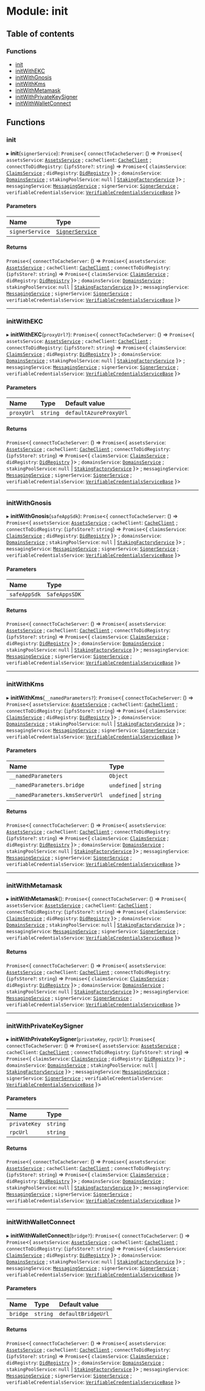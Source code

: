 # Module: init

## Table of contents

### Functions

- [init](init.md#init)
- [initWithEKC](init.md#initwithekc)
- [initWithGnosis](init.md#initwithgnosis)
- [initWithKms](init.md#initwithkms)
- [initWithMetamask](init.md#initwithmetamask)
- [initWithPrivateKeySigner](init.md#initwithprivatekeysigner)
- [initWithWalletConnect](init.md#initwithwalletconnect)

## Functions

### init

▸ **init**(`signerService`): `Promise`<{ `connectToCacheServer`: () => `Promise`<{ `assetsService`: [`AssetsService`](../classes/modules_assets.AssetsService.md) ; `cacheClient`: [`CacheClient`](../classes/modules_cache_client.CacheClient.md) ; `connectToDidRegistry`: (`ipfsStore?`: `string`) => `Promise`<{ `claimsService`: [`ClaimsService`](../classes/modules_claims.ClaimsService.md) ; `didRegistry`: [`DidRegistry`](../classes/modules_did_registry.DidRegistry.md)  }\> ; `domainsService`: [`DomainsService`](../classes/modules_domains.DomainsService.md) ; `stakingPoolService`: ``null`` \| [`StakingFactoryService`](../classes/modules_staking.StakingFactoryService.md)  }\> ; `messagingService`: [`MessagingService`](../classes/modules_messaging.MessagingService.md) ; `signerService`: [`SignerService`](../classes/modules_signer.SignerService.md) ; `verifiableCredentialsService`: [`VerifiableCredentialsServiceBase`](../classes/modules_verifiable_credentials.VerifiableCredentialsServiceBase.md)  }\>

#### Parameters

| Name | Type |
| :------ | :------ |
| `signerService` | [`SignerService`](../classes/modules_signer.SignerService.md) |

#### Returns

`Promise`<{ `connectToCacheServer`: () => `Promise`<{ `assetsService`: [`AssetsService`](../classes/modules_assets.AssetsService.md) ; `cacheClient`: [`CacheClient`](../classes/modules_cache_client.CacheClient.md) ; `connectToDidRegistry`: (`ipfsStore?`: `string`) => `Promise`<{ `claimsService`: [`ClaimsService`](../classes/modules_claims.ClaimsService.md) ; `didRegistry`: [`DidRegistry`](../classes/modules_did_registry.DidRegistry.md)  }\> ; `domainsService`: [`DomainsService`](../classes/modules_domains.DomainsService.md) ; `stakingPoolService`: ``null`` \| [`StakingFactoryService`](../classes/modules_staking.StakingFactoryService.md)  }\> ; `messagingService`: [`MessagingService`](../classes/modules_messaging.MessagingService.md) ; `signerService`: [`SignerService`](../classes/modules_signer.SignerService.md) ; `verifiableCredentialsService`: [`VerifiableCredentialsServiceBase`](../classes/modules_verifiable_credentials.VerifiableCredentialsServiceBase.md)  }\>

___

### initWithEKC

▸ **initWithEKC**(`proxyUrl?`): `Promise`<{ `connectToCacheServer`: () => `Promise`<{ `assetsService`: [`AssetsService`](../classes/modules_assets.AssetsService.md) ; `cacheClient`: [`CacheClient`](../classes/modules_cache_client.CacheClient.md) ; `connectToDidRegistry`: (`ipfsStore?`: `string`) => `Promise`<{ `claimsService`: [`ClaimsService`](../classes/modules_claims.ClaimsService.md) ; `didRegistry`: [`DidRegistry`](../classes/modules_did_registry.DidRegistry.md)  }\> ; `domainsService`: [`DomainsService`](../classes/modules_domains.DomainsService.md) ; `stakingPoolService`: ``null`` \| [`StakingFactoryService`](../classes/modules_staking.StakingFactoryService.md)  }\> ; `messagingService`: [`MessagingService`](../classes/modules_messaging.MessagingService.md) ; `signerService`: [`SignerService`](../classes/modules_signer.SignerService.md) ; `verifiableCredentialsService`: [`VerifiableCredentialsServiceBase`](../classes/modules_verifiable_credentials.VerifiableCredentialsServiceBase.md)  }\>

#### Parameters

| Name | Type | Default value |
| :------ | :------ | :------ |
| `proxyUrl` | `string` | `defaultAzureProxyUrl` |

#### Returns

`Promise`<{ `connectToCacheServer`: () => `Promise`<{ `assetsService`: [`AssetsService`](../classes/modules_assets.AssetsService.md) ; `cacheClient`: [`CacheClient`](../classes/modules_cache_client.CacheClient.md) ; `connectToDidRegistry`: (`ipfsStore?`: `string`) => `Promise`<{ `claimsService`: [`ClaimsService`](../classes/modules_claims.ClaimsService.md) ; `didRegistry`: [`DidRegistry`](../classes/modules_did_registry.DidRegistry.md)  }\> ; `domainsService`: [`DomainsService`](../classes/modules_domains.DomainsService.md) ; `stakingPoolService`: ``null`` \| [`StakingFactoryService`](../classes/modules_staking.StakingFactoryService.md)  }\> ; `messagingService`: [`MessagingService`](../classes/modules_messaging.MessagingService.md) ; `signerService`: [`SignerService`](../classes/modules_signer.SignerService.md) ; `verifiableCredentialsService`: [`VerifiableCredentialsServiceBase`](../classes/modules_verifiable_credentials.VerifiableCredentialsServiceBase.md)  }\>

___

### initWithGnosis

▸ **initWithGnosis**(`safeAppSdk`): `Promise`<{ `connectToCacheServer`: () => `Promise`<{ `assetsService`: [`AssetsService`](../classes/modules_assets.AssetsService.md) ; `cacheClient`: [`CacheClient`](../classes/modules_cache_client.CacheClient.md) ; `connectToDidRegistry`: (`ipfsStore?`: `string`) => `Promise`<{ `claimsService`: [`ClaimsService`](../classes/modules_claims.ClaimsService.md) ; `didRegistry`: [`DidRegistry`](../classes/modules_did_registry.DidRegistry.md)  }\> ; `domainsService`: [`DomainsService`](../classes/modules_domains.DomainsService.md) ; `stakingPoolService`: ``null`` \| [`StakingFactoryService`](../classes/modules_staking.StakingFactoryService.md)  }\> ; `messagingService`: [`MessagingService`](../classes/modules_messaging.MessagingService.md) ; `signerService`: [`SignerService`](../classes/modules_signer.SignerService.md) ; `verifiableCredentialsService`: [`VerifiableCredentialsServiceBase`](../classes/modules_verifiable_credentials.VerifiableCredentialsServiceBase.md)  }\>

#### Parameters

| Name | Type |
| :------ | :------ |
| `safeAppSdk` | `SafeAppsSDK` |

#### Returns

`Promise`<{ `connectToCacheServer`: () => `Promise`<{ `assetsService`: [`AssetsService`](../classes/modules_assets.AssetsService.md) ; `cacheClient`: [`CacheClient`](../classes/modules_cache_client.CacheClient.md) ; `connectToDidRegistry`: (`ipfsStore?`: `string`) => `Promise`<{ `claimsService`: [`ClaimsService`](../classes/modules_claims.ClaimsService.md) ; `didRegistry`: [`DidRegistry`](../classes/modules_did_registry.DidRegistry.md)  }\> ; `domainsService`: [`DomainsService`](../classes/modules_domains.DomainsService.md) ; `stakingPoolService`: ``null`` \| [`StakingFactoryService`](../classes/modules_staking.StakingFactoryService.md)  }\> ; `messagingService`: [`MessagingService`](../classes/modules_messaging.MessagingService.md) ; `signerService`: [`SignerService`](../classes/modules_signer.SignerService.md) ; `verifiableCredentialsService`: [`VerifiableCredentialsServiceBase`](../classes/modules_verifiable_credentials.VerifiableCredentialsServiceBase.md)  }\>

___

### initWithKms

▸ **initWithKms**(`__namedParameters?`): `Promise`<{ `connectToCacheServer`: () => `Promise`<{ `assetsService`: [`AssetsService`](../classes/modules_assets.AssetsService.md) ; `cacheClient`: [`CacheClient`](../classes/modules_cache_client.CacheClient.md) ; `connectToDidRegistry`: (`ipfsStore?`: `string`) => `Promise`<{ `claimsService`: [`ClaimsService`](../classes/modules_claims.ClaimsService.md) ; `didRegistry`: [`DidRegistry`](../classes/modules_did_registry.DidRegistry.md)  }\> ; `domainsService`: [`DomainsService`](../classes/modules_domains.DomainsService.md) ; `stakingPoolService`: ``null`` \| [`StakingFactoryService`](../classes/modules_staking.StakingFactoryService.md)  }\> ; `messagingService`: [`MessagingService`](../classes/modules_messaging.MessagingService.md) ; `signerService`: [`SignerService`](../classes/modules_signer.SignerService.md) ; `verifiableCredentialsService`: [`VerifiableCredentialsServiceBase`](../classes/modules_verifiable_credentials.VerifiableCredentialsServiceBase.md)  }\>

#### Parameters

| Name | Type |
| :------ | :------ |
| `__namedParameters` | `Object` |
| `__namedParameters.bridge` | `undefined` \| `string` |
| `__namedParameters.kmsServerUrl` | `undefined` \| `string` |

#### Returns

`Promise`<{ `connectToCacheServer`: () => `Promise`<{ `assetsService`: [`AssetsService`](../classes/modules_assets.AssetsService.md) ; `cacheClient`: [`CacheClient`](../classes/modules_cache_client.CacheClient.md) ; `connectToDidRegistry`: (`ipfsStore?`: `string`) => `Promise`<{ `claimsService`: [`ClaimsService`](../classes/modules_claims.ClaimsService.md) ; `didRegistry`: [`DidRegistry`](../classes/modules_did_registry.DidRegistry.md)  }\> ; `domainsService`: [`DomainsService`](../classes/modules_domains.DomainsService.md) ; `stakingPoolService`: ``null`` \| [`StakingFactoryService`](../classes/modules_staking.StakingFactoryService.md)  }\> ; `messagingService`: [`MessagingService`](../classes/modules_messaging.MessagingService.md) ; `signerService`: [`SignerService`](../classes/modules_signer.SignerService.md) ; `verifiableCredentialsService`: [`VerifiableCredentialsServiceBase`](../classes/modules_verifiable_credentials.VerifiableCredentialsServiceBase.md)  }\>

___

### initWithMetamask

▸ **initWithMetamask**(): `Promise`<{ `connectToCacheServer`: () => `Promise`<{ `assetsService`: [`AssetsService`](../classes/modules_assets.AssetsService.md) ; `cacheClient`: [`CacheClient`](../classes/modules_cache_client.CacheClient.md) ; `connectToDidRegistry`: (`ipfsStore?`: `string`) => `Promise`<{ `claimsService`: [`ClaimsService`](../classes/modules_claims.ClaimsService.md) ; `didRegistry`: [`DidRegistry`](../classes/modules_did_registry.DidRegistry.md)  }\> ; `domainsService`: [`DomainsService`](../classes/modules_domains.DomainsService.md) ; `stakingPoolService`: ``null`` \| [`StakingFactoryService`](../classes/modules_staking.StakingFactoryService.md)  }\> ; `messagingService`: [`MessagingService`](../classes/modules_messaging.MessagingService.md) ; `signerService`: [`SignerService`](../classes/modules_signer.SignerService.md) ; `verifiableCredentialsService`: [`VerifiableCredentialsServiceBase`](../classes/modules_verifiable_credentials.VerifiableCredentialsServiceBase.md)  }\>

#### Returns

`Promise`<{ `connectToCacheServer`: () => `Promise`<{ `assetsService`: [`AssetsService`](../classes/modules_assets.AssetsService.md) ; `cacheClient`: [`CacheClient`](../classes/modules_cache_client.CacheClient.md) ; `connectToDidRegistry`: (`ipfsStore?`: `string`) => `Promise`<{ `claimsService`: [`ClaimsService`](../classes/modules_claims.ClaimsService.md) ; `didRegistry`: [`DidRegistry`](../classes/modules_did_registry.DidRegistry.md)  }\> ; `domainsService`: [`DomainsService`](../classes/modules_domains.DomainsService.md) ; `stakingPoolService`: ``null`` \| [`StakingFactoryService`](../classes/modules_staking.StakingFactoryService.md)  }\> ; `messagingService`: [`MessagingService`](../classes/modules_messaging.MessagingService.md) ; `signerService`: [`SignerService`](../classes/modules_signer.SignerService.md) ; `verifiableCredentialsService`: [`VerifiableCredentialsServiceBase`](../classes/modules_verifiable_credentials.VerifiableCredentialsServiceBase.md)  }\>

___

### initWithPrivateKeySigner

▸ **initWithPrivateKeySigner**(`privateKey`, `rpcUrl`): `Promise`<{ `connectToCacheServer`: () => `Promise`<{ `assetsService`: [`AssetsService`](../classes/modules_assets.AssetsService.md) ; `cacheClient`: [`CacheClient`](../classes/modules_cache_client.CacheClient.md) ; `connectToDidRegistry`: (`ipfsStore?`: `string`) => `Promise`<{ `claimsService`: [`ClaimsService`](../classes/modules_claims.ClaimsService.md) ; `didRegistry`: [`DidRegistry`](../classes/modules_did_registry.DidRegistry.md)  }\> ; `domainsService`: [`DomainsService`](../classes/modules_domains.DomainsService.md) ; `stakingPoolService`: ``null`` \| [`StakingFactoryService`](../classes/modules_staking.StakingFactoryService.md)  }\> ; `messagingService`: [`MessagingService`](../classes/modules_messaging.MessagingService.md) ; `signerService`: [`SignerService`](../classes/modules_signer.SignerService.md) ; `verifiableCredentialsService`: [`VerifiableCredentialsServiceBase`](../classes/modules_verifiable_credentials.VerifiableCredentialsServiceBase.md)  }\>

#### Parameters

| Name | Type |
| :------ | :------ |
| `privateKey` | `string` |
| `rpcUrl` | `string` |

#### Returns

`Promise`<{ `connectToCacheServer`: () => `Promise`<{ `assetsService`: [`AssetsService`](../classes/modules_assets.AssetsService.md) ; `cacheClient`: [`CacheClient`](../classes/modules_cache_client.CacheClient.md) ; `connectToDidRegistry`: (`ipfsStore?`: `string`) => `Promise`<{ `claimsService`: [`ClaimsService`](../classes/modules_claims.ClaimsService.md) ; `didRegistry`: [`DidRegistry`](../classes/modules_did_registry.DidRegistry.md)  }\> ; `domainsService`: [`DomainsService`](../classes/modules_domains.DomainsService.md) ; `stakingPoolService`: ``null`` \| [`StakingFactoryService`](../classes/modules_staking.StakingFactoryService.md)  }\> ; `messagingService`: [`MessagingService`](../classes/modules_messaging.MessagingService.md) ; `signerService`: [`SignerService`](../classes/modules_signer.SignerService.md) ; `verifiableCredentialsService`: [`VerifiableCredentialsServiceBase`](../classes/modules_verifiable_credentials.VerifiableCredentialsServiceBase.md)  }\>

___

### initWithWalletConnect

▸ **initWithWalletConnect**(`bridge?`): `Promise`<{ `connectToCacheServer`: () => `Promise`<{ `assetsService`: [`AssetsService`](../classes/modules_assets.AssetsService.md) ; `cacheClient`: [`CacheClient`](../classes/modules_cache_client.CacheClient.md) ; `connectToDidRegistry`: (`ipfsStore?`: `string`) => `Promise`<{ `claimsService`: [`ClaimsService`](../classes/modules_claims.ClaimsService.md) ; `didRegistry`: [`DidRegistry`](../classes/modules_did_registry.DidRegistry.md)  }\> ; `domainsService`: [`DomainsService`](../classes/modules_domains.DomainsService.md) ; `stakingPoolService`: ``null`` \| [`StakingFactoryService`](../classes/modules_staking.StakingFactoryService.md)  }\> ; `messagingService`: [`MessagingService`](../classes/modules_messaging.MessagingService.md) ; `signerService`: [`SignerService`](../classes/modules_signer.SignerService.md) ; `verifiableCredentialsService`: [`VerifiableCredentialsServiceBase`](../classes/modules_verifiable_credentials.VerifiableCredentialsServiceBase.md)  }\>

#### Parameters

| Name | Type | Default value |
| :------ | :------ | :------ |
| `bridge` | `string` | `defaultBridgeUrl` |

#### Returns

`Promise`<{ `connectToCacheServer`: () => `Promise`<{ `assetsService`: [`AssetsService`](../classes/modules_assets.AssetsService.md) ; `cacheClient`: [`CacheClient`](../classes/modules_cache_client.CacheClient.md) ; `connectToDidRegistry`: (`ipfsStore?`: `string`) => `Promise`<{ `claimsService`: [`ClaimsService`](../classes/modules_claims.ClaimsService.md) ; `didRegistry`: [`DidRegistry`](../classes/modules_did_registry.DidRegistry.md)  }\> ; `domainsService`: [`DomainsService`](../classes/modules_domains.DomainsService.md) ; `stakingPoolService`: ``null`` \| [`StakingFactoryService`](../classes/modules_staking.StakingFactoryService.md)  }\> ; `messagingService`: [`MessagingService`](../classes/modules_messaging.MessagingService.md) ; `signerService`: [`SignerService`](../classes/modules_signer.SignerService.md) ; `verifiableCredentialsService`: [`VerifiableCredentialsServiceBase`](../classes/modules_verifiable_credentials.VerifiableCredentialsServiceBase.md)  }\>
